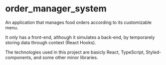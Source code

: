 # order_manager_system
An application that manages food orders according to its customizable menu.

It only has a front-end, although it simulates a back-end, by temporarely storing data through context (React Hooks).

The technologies used in this project are basicly React, TypeScript, Styled-components, and some other minor libraries.
